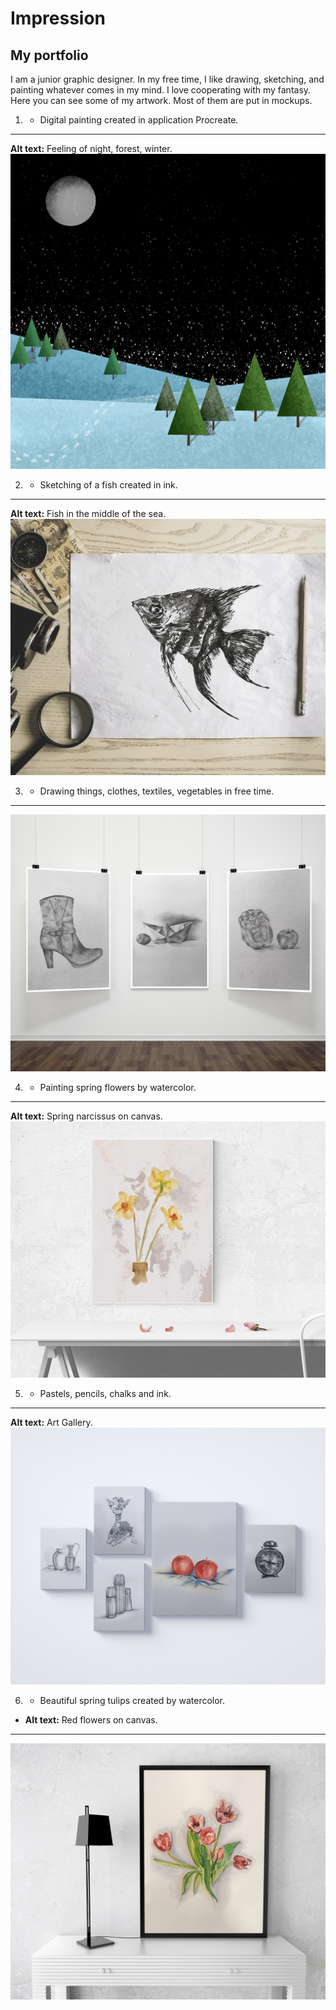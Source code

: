 # Impression

## My portfolio

I am a junior graphic designer. In my free time, I like drawing, sketching, and painting whatever comes in my mind. I love cooperating with my fantasy. Here you can see some of my artwork. Most of them are put in mockups.

1. - Digital painting created in application Procreate.
---
**Alt text:** Feeling of night, forest, winter. 
![image](img/1.jpg)

2. - Sketching of a fish created in ink.
---
**Alt text:** Fish in the middle of the sea.
![image](img/2.jpg)

3. - Drawing things, clothes, textiles, vegetables in free time.
---
![image](img/3.jpg)

4. - Painting spring flowers by watercolor.
---
**Alt text:** Spring narcissus on canvas.
![image](img/4.jpg)

5. - Pastels, pencils, chalks and ink.
---
**Alt text:** Art Gallery.
![image](img/5.jpg)

6. - Beautiful spring tulips created by watercolor.
- **Alt text:** Red flowers on canvas.
---
![image](img/6.jpg)

